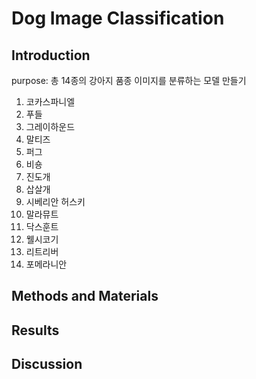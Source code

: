 # Dog Image Classification

## Introduction
purpose: 총 14종의 강아지 품종 이미지를 분류하는 모델 만들기
1. 코카스파니엘
2. 푸들
3. 그레이하운드
4. 말티즈
5. 퍼그
6. 비숑
7. 진도개
8. 삽살개
9. 시베리안 허스키
10. 말라뮤트
11. 닥스훈트
12. 웰시코기
13. 리트리버
14. 포메라니안
## Methods and Materials

## Results

## Discussion
